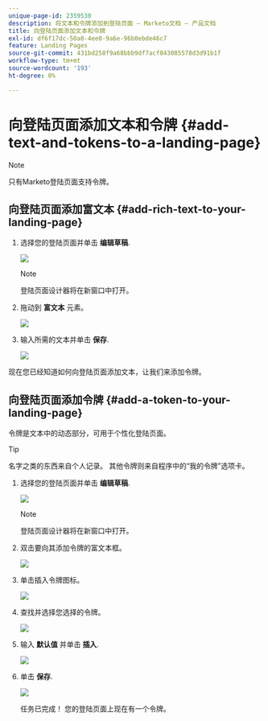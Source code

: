 ```yaml
---
unique-page-id: 2359530
description: 将文本和令牌添加到登陆页面 — Marketo文档 — 产品文档
title: 向登陆页面添加文本和令牌
exl-id: df6f17dc-50a0-4ee0-9a6e-96b0ebde46c7
feature: Landing Pages
source-git-commit: 431bd258f9a68bbb9df7acf043085578d3d91b1f
workflow-type: tm+mt
source-wordcount: '193'
ht-degree: 0%

---
```


# 向登陆页面添加文本和令牌 {#add-text-and-tokens-to-a-landing-page}

>[!NOTE]
>
>只有Marketo登陆页面支持令牌。

## 向登陆页面添加富文本 {#add-rich-text-to-your-landing-page}

1. 选择您的登陆页面并单击 **编辑草稿**.

   ![](assets/image2014-9-16-14-3a30-3a29.png)

   >[!NOTE]
   >
   >登陆页面设计器将在新窗口中打开。

1. 拖动到 **富文本** 元素。

   ![](assets/image2015-5-21-12-3a28-3a49.png)

1. 输入所需的文本并单击 **保存**.

   ![](assets/image2015-7-8-17-3a0-3a49.png)

现在您已经知道如何向登陆页面添加文本，让我们来添加令牌。

## 向登陆页面添加令牌 {#add-a-token-to-your-landing-page}

令牌是文本中的动态部分，可用于个性化登陆页面。

>[!TIP]
>
>名字之类的东西来自个人记录。 其他令牌则来自程序中的“我的令牌”选项卡。

1. 选择您的登陆页面并单击 **编辑草稿**.

   ![](assets/image2014-9-16-14-3a30-3a54.png)

   >[!NOTE]
   >
   >登陆页面设计器将在新窗口中打开。

1. 双击要向其添加令牌的富文本框。

   ![](assets/image2015-5-21-12-3a30-3a5.png)

1. 单击插入令牌图标。

   ![](assets/image2015-7-8-17-3a21-3a53.png)

1. 查找并选择您选择的令牌。

   ![](assets/image2014-9-16-14-3a31-3a20.png)

1. 输入 **默认值** 并单击 **插入**.

   ![](assets/image2014-9-16-14-3a31-3a29.png)

1. 单击 **保存**.

   ![](assets/image2015-7-8-17-3a25-3a22.png)

   任务已完成！ 您的登陆页面上现在有一个令牌。
